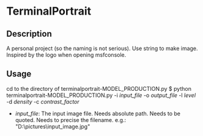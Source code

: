 # TerminalPortrait

## Description
A personal project (so the naming is not serious). Use string to make image. Inspired by the logo when opening msfconsole.

## Usage
cd to the directory of terminalportrait-MODEL_PRODUCTION.py
    $ python terminalportrait-MODEL_PRODUCTION.py -i *input_file* -o *output_file* -l *level* -d *density* -c *contrast_factor*
- *input_file*: The input image file. Needs absolute path. Needs to be quoted. Needs to precise the filename.
e.g.: "D:\pictures\input_image.jpg"